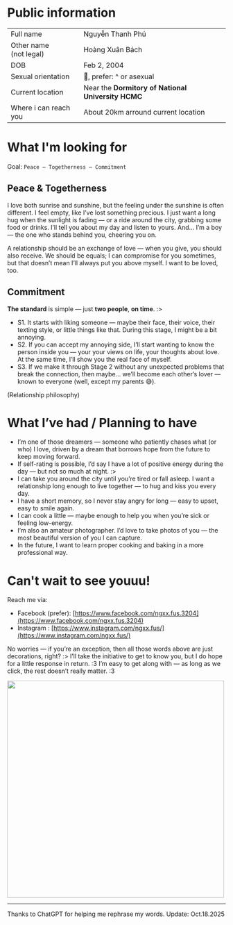 # Public information

|                                       |                               |
| --                                    |   :--                         |
| Full name                             |    Nguyễn Thanh Phú           |
| Other name <br>(not legal)            |    Hoàng Xuân Bách            |
| DOB                                   |    Feb 2, 2004                |
| Sexual orientation                    |    🌈, prefer: ^ or asexual   |
| Current location                      |    Near the **Dormitory of National University HCMC** |
| Where i can reach you                 |    About 20km arround current location |

# What I'm looking for

Goal: ``` Peace – Togetherness – Commitment ``` 

## Peace & Togetherness

I love both sunrise and sunshine, but the feeling under the sunshine is often different. I feel empty, like I’ve lost something precious. I just want a long hug when the sunlight is fading — or a ride around the city, grabbing some food or drinks. I’ll tell you about my day and listen to yours. And… I’m a boy — the one who stands behind you, cheering you on.

A relationship should be an exchange of love — when you give, you should also receive. We should be equals; I can compromise for you sometimes, but that doesn’t mean I’ll always put you above myself. I want to be loved, too.

## Commitment

**The standard** is simple — just **two people**, **on time**. :>

- S1. It starts with liking someone — maybe their face, their voice, their texting style, or little things like that. During this stage, I might be a bit annoying. 
- S2. If you can accept my annoying side, I’ll start wanting to know the person inside you — your your views on life, your thoughts about love. At the same time, I’ll show you the real face of myself.
- S3. If we make it through Stage 2 without any unexpected problems that break the connection, then maybe… we’ll become each other’s lover — known to everyone (well, except my parents 😅).

(Relationship philosophy)

# What I’ve had / Planning to have

- I’m one of those dreamers — someone who patiently chases what (or who) I love, driven by a dream that borrows hope from the future to keep moving forward.
- If self-rating is possible, I’d say I have a lot of positive energy during the day — but not so much at night. :>
- I can take you around the city until you’re tired or fall asleep. I want a relationship long enough to live together — to hug and kiss you every day.
- I have a short memory, so I never stay angry for long — easy to upset, easy to smile again.
- I can cook a little — maybe enough to help you when you’re sick or feeling low-energy.
- I’m also an amateur photographer. I’d love to take photos of you — the most beautiful version of you I can capture.
- In the future, I want to learn proper cooking and baking in a more professional way.

# Can't wait to see youuu!

Reach me via:
- Facebook (prefer): [https://www.facebook.com/ngxx.fus.3204](https://www.facebook.com/ngxx.fus.3204)
- Instagram : [https://www.instagram.com/ngxx.fus/](https://www.instagram.com/ngxx.fus/)

No worries — if you’re an exception, then all those words above are just decorations, right? :>
I’ll take the initiative to get to know you, but I do hope for a little response in return. :3
I’m easy to get along with — as long as we click, the rest doesn’t really matter. :3

<img style="width:500px" src="https://raw.githubusercontent.com/ngxx-fus/ngxx-fus/refs/heads/master/MS_EAE-XC_Intern_NguyenThanhPhu.png">

---

Thanks to ChatGPT for helping me rephrase my words.
Update: Oct.18.2025


